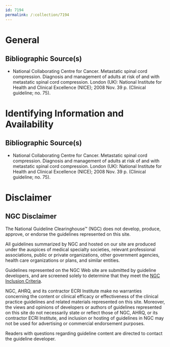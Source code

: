 ```yaml
---
id: 7194
permalink: /:collection/7194
---
```


# General

## Bibliographic Source(s)

- National Collaborating Centre for Cancer. Metastatic spinal cord compression. Diagnosis and management of adults at risk of and with metastatic spinal cord compression. London (UK): National Institute for Health and Clinical Excellence (NICE); 2008 Nov. 39 p. (Clinical guideline; no. 75).

# Identifying Information and Availability

## Bibliographic Source(s)

- National Collaborating Centre for Cancer. Metastatic spinal cord compression. Diagnosis and management of adults at risk of and with metastatic spinal cord compression. London (UK): National Institute for Health and Clinical Excellence (NICE); 2008 Nov. 39 p. (Clinical guideline; no. 75).

# Disclaimer

## NGC Disclaimer

The National Guideline Clearinghouse™ (NGC) does not develop, produce, approve, or endorse the guidelines represented on this site.

All guidelines summarized by NGC and hosted on our site are produced under the auspices of medical specialty societies, relevant professional associations, public or private organizations, other government agencies, health care organizations or plans, and similar entities.

Guidelines represented on the NGC Web site are submitted by guideline developers, and are screened solely to determine that they meet the [NGC Inclusion Criteria](/help-and-about/summaries/inclusion-criteria).

NGC, AHRQ, and its contractor ECRI Institute make no warranties concerning the content or clinical efficacy or effectiveness of the clinical practice guidelines and related materials represented on this site. Moreover, the views and opinions of developers or authors of guidelines represented on this site do not necessarily state or reflect those of NGC, AHRQ, or its contractor ECRI Institute, and inclusion or hosting of guidelines in NGC may not be used for advertising or commercial endorsement purposes.

Readers with questions regarding guideline content are directed to contact the guideline developer.

